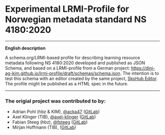 # Experimental LRMI-Profile for Norwegian metadata standard NS 4180:2020

---

**English description**

A schema.org/LRMI-based profile for describing learning resource metadata following NS 4180:2020 developed and published as JSON Schema, and based on a LRMI-profile from a German project: https://dini-ag-kim.github.io/lrmi-profile/draft/schemas/schema.json. The intention is to test this schema with an editor created by the same project, [SkoHub Editor](https://skohub.io/editor/). The profile might be published as a HTML spec in the future.

---


### The origial project was contributed to by:

- Adrian Pohl (hbz & KIM), [@acka47](https://github.com/acka47) ([GitLab](https://gitlab.com/acka47))
- Axel Klinger (TIB), [@axel-klinger](https://github.com/axel-klinger) ([GitLab](https://gitlab.com/axel-klinger))
- Fabian Steeg (hbz), [@fsteeg](https://github.com/fsteeg) ([GitLab](https://gitlab.com/fsteeg))
- Mirjan Hoffmann (TIB), ([GitLab](https://gitlab.com/mirjan))
